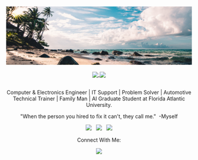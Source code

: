 <p align="center">
    <img src="./img/GithubBG.png">
</p>

<div align="center">
<a href="https://github.com/ADolbyB/github-readme-stats">
  <img height=200 align="center" src="https://github-readme-stats-adolbyb.vercel.app/api?username=ADolbyB&count_private=true&show_icons=true&theme=github_dark_dimmed" />
</a>
<a href="https://github.com/ADolbyB/github-readme-stats">
  <img height=200 align="center" src="https://github-readme-stats-adolbyb.vercel.app/api/top-langs?username=ADolbyB&layout=compact&theme=github_dark_dimmed&langs_count=8&size_weight=0.35&count_weight=0.65&hide=css,powershell&card_width=320" />
</a>
</div>

<p align="center"><br>
    Computer & Electronics Engineer | IT Support | Problem Solver | Automotive Technical Trainer | Family Man | AI Graduate Student at Florida Atlantic University.<br>
</p>

<p align="center">
    "When the person you hired to fix it can't, they call me."&nbsp;&nbsp;-Myself
</p>

<p align="center">
    <a href="https://www.linuxmint.com/edition.php?id=311" title="Download Linux Mint"><img src="https://img.shields.io/badge/Linux_Mint_21.3-87CF3E?label=Preferred%20OS&style=for-the-badge&color=lightgreen&logo=linux-mint&logoColor=green" /></a>&nbsp;&nbsp;
    <a href="https://www.dell.com/en-us/shop/dell-laptops/sc/laptops" title="Dell Laptops"><img src="https://img.shields.io/badge/Dell%20Laptops-007DB8?label=Preferred%20Workstation&style=for-the-badge&logo=dell&logoColor=lightblue" /></a>&nbsp;&nbsp;
    <a href="https://www.intel.com/content/www/us/en/products/details/processors/core/i9.html" title="Intel Core i9"><img src="https://img.shields.io/badge/Intel%20Core_i9_-0071C5?label=Powered%20By&style=for-the-badge&logo=intel&color=red&logoColor=white" /></a>
</p>

<p align="center">
    Connect With Me:    
</p>

<p align="center">
    <a href="https://www.linkedin.com/in/joelmbrigida/" title="My LinkedIn Profile"><img src="https://img.shields.io/badge/LinkedIn-0077B5?style=for-the-badge&logo=linkedin&logoColor=white" /></a>
</p>